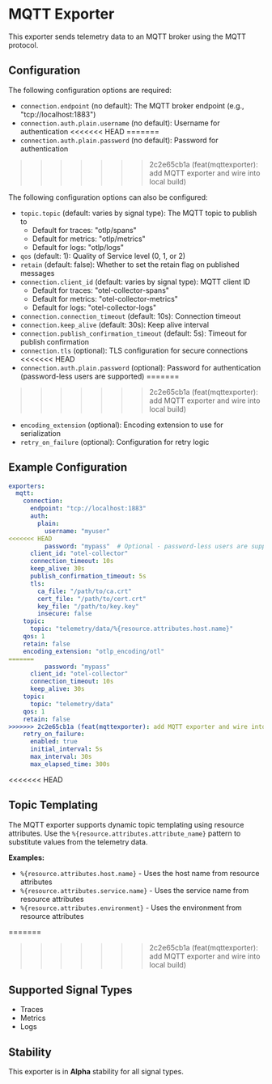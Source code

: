 # MQTT Exporter

This exporter sends telemetry data to an MQTT broker using the MQTT protocol.

## Configuration

The following configuration options are required:

- `connection.endpoint` (no default): The MQTT broker endpoint (e.g., "tcp://localhost:1883")
- `connection.auth.plain.username` (no default): Username for authentication
<<<<<<< HEAD
=======
- `connection.auth.plain.password` (no default): Password for authentication
>>>>>>> 2c2e65cb1a (feat(mqttexporter): add MQTT exporter and wire into local build)

The following configuration options can also be configured:

- `topic.topic` (default: varies by signal type): The MQTT topic to publish to
  - Default for traces: "otlp/spans"
  - Default for metrics: "otlp/metrics" 
  - Default for logs: "otlp/logs"
- `qos` (default: 1): Quality of Service level (0, 1, or 2)
- `retain` (default: false): Whether to set the retain flag on published messages
- `connection.client_id` (default: varies by signal type): MQTT client ID
  - Default for traces: "otel-collector-spans"
  - Default for metrics: "otel-collector-metrics"
  - Default for logs: "otel-collector-logs"
- `connection.connection_timeout` (default: 10s): Connection timeout
- `connection.keep_alive` (default: 30s): Keep alive interval
- `connection.publish_confirmation_timeout` (default: 5s): Timeout for publish confirmation
- `connection.tls` (optional): TLS configuration for secure connections
<<<<<<< HEAD
- `connection.auth.plain.password` (optional): Password for authentication (password-less users are supported)
=======
>>>>>>> 2c2e65cb1a (feat(mqttexporter): add MQTT exporter and wire into local build)
- `encoding_extension` (optional): Encoding extension to use for serialization
- `retry_on_failure` (optional): Configuration for retry logic

## Example Configuration

```yaml
exporters:
  mqtt:
    connection:
      endpoint: "tcp://localhost:1883"
      auth:
        plain:
          username: "myuser"
<<<<<<< HEAD
          password: "mypass"  # Optional - password-less users are supported
      client_id: "otel-collector"
      connection_timeout: 10s
      keep_alive: 30s
      publish_confirmation_timeout: 5s
      tls:
        ca_file: "/path/to/ca.crt"
        cert_file: "/path/to/cert.crt"
        key_file: "/path/to/key.key"
        insecure: false
    topic:
      topic: "telemetry/data/%{resource.attributes.host.name}"
    qos: 1
    retain: false
    encoding_extension: "otlp_encoding/otl"
=======
          password: "mypass"
      client_id: "otel-collector"
      connection_timeout: 10s
      keep_alive: 30s
    topic:
      topic: "telemetry/data"
    qos: 1
    retain: false
>>>>>>> 2c2e65cb1a (feat(mqttexporter): add MQTT exporter and wire into local build)
    retry_on_failure:
      enabled: true
      initial_interval: 5s
      max_interval: 30s
      max_elapsed_time: 300s
```

<<<<<<< HEAD
## Topic Templating

The MQTT exporter supports dynamic topic templating using resource attributes. Use the `%{resource.attributes.attribute_name}` pattern to substitute values from the telemetry data.

**Examples:**
- `%{resource.attributes.host.name}` - Uses the host name from resource attributes
- `%{resource.attributes.service.name}` - Uses the service name from resource attributes
- `%{resource.attributes.environment}` - Uses the environment from resource attributes


=======
>>>>>>> 2c2e65cb1a (feat(mqttexporter): add MQTT exporter and wire into local build)
## Supported Signal Types

- Traces
- Metrics  
- Logs

## Stability

This exporter is in **Alpha** stability for all signal types. 
